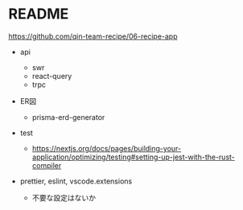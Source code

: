 # README

https://github.com/qin-team-recipe/06-recipe-app

- api
  - swr
  - react-query
  - trpc

- ER図
  - prisma-erd-generator 

- test
  - https://nextjs.org/docs/pages/building-your-application/optimizing/testing#setting-up-jest-with-the-rust-compiler

- prettier, eslint, vscode.extensions
  - 不要な設定はないか
